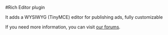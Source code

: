 #Rich Editor plugin

It adds a WYSIWYG (TinyMCE) editor for publishing ads, fully customizable

If you need more information, you can visit [our forums](http://forums.osclass.org/).